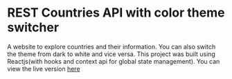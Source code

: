# REST Countries API with color theme switcher

A website to explore countries and their information. You can also switch the theme from dark to white and vice versa.
This project was built using Reactjs(with hooks and context api for global state management). 
You can view the live version [here](https://csb-wiknv.netlify.com/)
